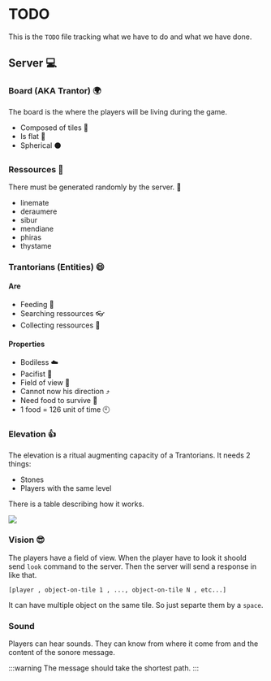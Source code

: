 # TODO

This is the `TODO` file tracking what we have to do and what we have done.

## Server :computer:

### Board (AKA Trantor) :earth_africa:

The board is the where the players will be living during the game.
* Composed of tiles :black_square_button:
* Is flat :mount_fuji:
* Spherical :black_circle:

### Ressources :diamond_shape_with_a_dot_inside:

There must be generated randomly by the server. :abcd:

* linemate
* deraumere
* sibur
* mendiane
* phiras
* thystame

### Trantorians (Entities) :smile:

#### Are
* Feeding :meat_on_bone:
* Searching ressources :eyeglasses:
* Collecting ressources :open_hands:

#### Properties
* Bodiless :cloud:
* Pacifist :triangular_flag_on_post:
* Field of view :eyes:
* Cannot now his direction :arrow_heading_up:
* Need food to survive :gun:
* 1 food = 126 unit of time :clock10:

### Elevation :+1:
The elevation is a ritual augmenting capacity of a Trantorians.
It needs 2 things:
- Stones
- Players with the same level

There is a table describing how it works.

![](https://i.imgur.com/iS4QiX1.png)

### Vision :sunglasses:
The players have a field of view.
When the player have to look it shoold send `look` command to the server.
Then the server will send a response in like that.
```
[player , object-on-tile 1 , ..., object-on-tile N , etc...]
```

It can have multiple object on the same tile. So just separte them by a `space`.

### Sound
Players can hear sounds.
They can know from where it come from and the content of the sonore message.

:::warning
The message should take the shortest path.
:::

